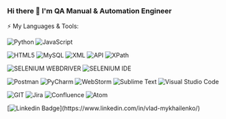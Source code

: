 ### Hi there 👋 I'm QA Manual & Automation Engineer
⚡ My Languages & Tools:

![Python](https://img.shields.io/badge/Python-323330?style=for-the-badge&logo=python&logoColor=blue)
![JavaScript](https://img.shields.io/badge/JavaScript-323330?style=for-the-badge&logo=javascript&logoColor=F7DF1E)

![HTML5](https://img.shields.io/badge/HTML5-005C84?style=for-the-badge&logo=html5&logoColor=white)
![MySQL](https://img.shields.io/badge/MySQL-005C84?style=for-the-badge&logo=mysql&logoColor=white)
![XML](https://img.shields.io/badge/XML-005C84?style=for-the-badge&logo=xml&logoColor=white)
![API](https://img.shields.io/badge/API-005C84?style=for-the-badge&logo=xml&logoColor=white)
![ХPath](https://img.shields.io/badge/ХPath-005C84?style=for-the-badge&logo=xml&logoColor=white)

![SELENIUM WEBDRIVER](https://img.shields.io/badge/Selenium%20WebDriver-1572B6?style=for-the-badge&logo=Selenium&logoColor=white)
![SELENIUM IDE](https://img.shields.io/badge/Selenium%20IDE-1572B6?style=for-the-badge&logo=Selenium&logoColor=white)

![Postman](https://img.shields.io/badge/Postman-0052CC?style=for-the-badge&logo=Postman&logoColor=white)
![PyCharm](https://img.shields.io/badge/PyCharm-0052CC?&style=for-the-badge&logo=PyCharm&logoColor=white)
![WebStorm](https://img.shields.io/badge/WebStorm-0052CC?style=for-the-badge&logo=WebStorm&logoColor=white)
![Sublime Text](https://img.shields.io/badge/Sublime%20Text-0052CC?style=for-the-badge&logo=Sublime&logoColor=white)
![Visual Studio Code](https://img.shields.io/badge/Visual%20Studio%20Code-0052CC?style=for-the-badge&logo=VisualStudioCode&logoColor=white)

![GIT](https://img.shields.io/badge/GIT-66595C?style=for-the-badge&logo=git&logoColor=white)
![Jira](https://img.shields.io/badge/Jira-66595C?style=for-the-badge&logo=Jira&logoColor=white)
![Confluence](https://img.shields.io/badge/Confluence-66595C?style=for-the-badge&logo=Confluence&logoColor=white)
![Atom](https://img.shields.io/badge/Atom-66595C?style=for-the-badge&logo=Atom&logoColor=white)

[![Linkedin Badge](https://img.shields.io/badge/-VladMykhailenko-blue?style=flat-square&logo=Linkedin&logoColor=white&link=[https://www.linkedin.com/in/vlad-mykhailenko/](https://www.linkedin.com/in/vlad-mykhailenko/))](https://www.linkedin.com/in/vlad-mykhailenko/)

